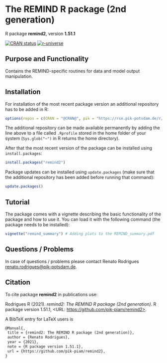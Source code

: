 # The REMIND R package (2nd generation)

R package **remind2**, version **1.51.1**

[![CRAN status](https://www.r-pkg.org/badges/version/remind2)](https://cran.r-project.org/package=remind2)    [![r-universe](https://pik-piam.r-universe.dev/badges/remind2)](https://pik-piam.r-universe.dev/ui#builds)

## Purpose and Functionality

Contains the REMIND-specific routines for data and model output manipulation.


## Installation

For installation of the most recent package version an additional repository has to be added in R:

```r
options(repos = c(CRAN = "@CRAN@", pik = "https://rse.pik-potsdam.de/r/packages"))
```
The additional repository can be made available permanently by adding the line above to a file called `.Rprofile` stored in the home folder of your system (`Sys.glob("~")` in R returns the home directory).

After that the most recent version of the package can be installed using `install.packages`:

```r 
install.packages("remind2")
```

Package updates can be installed using `update.packages` (make sure that the additional repository has been added before running that command):

```r 
update.packages()
```

## Tutorial

The package comes with a vignette describing the basic functionality of the package and how to use it. You can load it with the following command (the package needs to be installed):

```r
vignette("remind_summary") # Adding plots to the REMIND_summary.pdf
```

## Questions / Problems

In case of questions / problems please contact Renato Rodrigues <renato.rodrigues@pik-potsdam.de>.

## Citation

To cite package **remind2** in publications use:

Rodrigues R (2021). _remind2: The REMIND R package (2nd generation)_. R package version 1.51.1, <URL: https://github.com/pik-piam/remind2>.

A BibTeX entry for LaTeX users is

 ```latex
@Manual{,
  title = {remind2: The REMIND R package (2nd generation)},
  author = {Renato Rodrigues},
  year = {2021},
  note = {R package version 1.51.1},
  url = {https://github.com/pik-piam/remind2},
}
```
